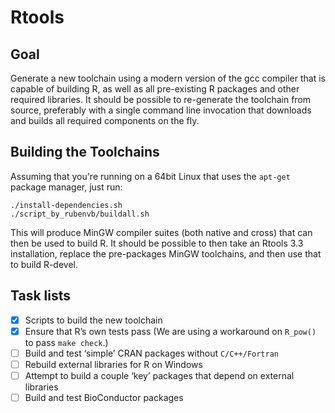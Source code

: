 # Rtools

## Goal

Generate a new toolchain using a modern version of the gcc compiler that is
capable of building R, as well as all pre-existing R packages and other
required libraries. It should be possible to re-generate the toolchain from
source, preferably with a single command line invocation that downloads and
builds all required components on the fly.

## Building the Toolchains

Assuming that you're running on a 64bit Linux that uses the `apt-get` package
manager, just run:

    ./install-dependencies.sh
    ./script_by_rubenvb/buildall.sh

This will produce MinGW compiler suites (both native and cross) that can then
be used to build R. It should be possible to then take an Rtools 3.3
installation, replace the pre-packages MinGW toolchains, and then use that to
build R-devel.

## Task lists

- [x] Scripts to build the new toolchain
- [x] Ensure that R’s own tests pass (We are using a workaround on `R_pow()` to pass `make check`.)
- [ ] Build and test ‘simple’ CRAN packages without `C/C++/Fortran`
- [ ] Rebuild external libraries for R on Windows
- [ ] Attempt to build a couple ‘key’ packages that depend on external libraries
- [ ] Build and test BioConductor packages
